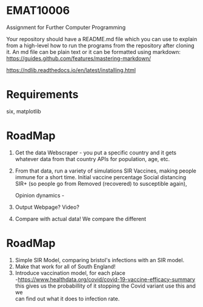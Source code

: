 # EMAT10006
Assignment for Further Computer Programming

Your repository should have a README.md file which you can use to explain from a high-level how to run the programs from the repository after cloning it. An md file can be plain text or it can be formatted using markdown: https://guides.github.com/features/mastering-markdown/

https://ndlib.readthedocs.io/en/latest/installing.html


# Requirements
six, matplotlib

# RoadMap
1. Get the data
	Webscraper - you put a specific country and it gets whatever data from that country
		APIs for population, age, etc.
		
2. From that data, run a variety of simulations
	SIR
	Vaccines, making people immune for a short time. Initial vaccine percentage
	Social distancing
	SIR+ (so people go from Removed (recovered) to susceptible again), 

    Opinion dynamics - 
	
3. Output
	Webpage? Video?

4. Compare with actual data!
    We compare the different


# RoadMap
1. Simple SIR Model, comparing bristol's infections with an SIR model.
2. Make that work for all of South England!
3. Introduce vaccination model, for each place  
	-https://www.healthdata.org/covid/covid-19-vaccine-efficacy-summary 
	this gives us the probabillity of it stopping the Covid variant use this and we  
	can find out what it does to infection rate.
